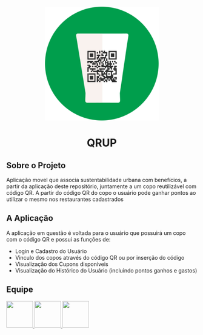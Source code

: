 
<p align="center">
  <img width="300" height="300" src="https://github.com/MidasCompany/Qrup/blob/master/Images/logoqrup.png">
  <h1 align="center"> QRUP</h1>
</p>

## Sobre o Projeto


Aplicação movel que associa sustentabilidade urbana com benefícios, a partir da aplicação deste repositório, juntamente a um copo reutilizável com código QR.
A partir do código QR do copo o usuário pode ganhar pontos ao utilizar o mesmo nos restaurantes cadastrados
## A Aplicação

A aplicação em questão é voltada para o usuário que possuirá um copo com o código QR e possui as funções de:
* Login e Cadastro do Usuário
* Vinculo dos copos através do código QR ou por inserção do código
* Visualização dos Cupons disponíveis
* Visualização do Histórico do Usuário (incluindo pontos ganhos e gastos)

## Equipe
<a href="https://github.com/pauloarn"> <img src="https://avatars0.githubusercontent.com/u/44753954?s=460&u=b6b99fe33bdb3c1cc3394aed3e8ff47b5085d437&v=4" width=70 height=70 /> </a>
<a href="https://github.com/Nugou"> <img src="https://avatars3.githubusercontent.com/u/24369722?s=460&u=6c5a8f6bac5b3f37be7f4e90a4cde9e559ddf036&v=4" width=70 height=70 /> </a>
<a href="https://github.com/caiovini980"> <img src="https://avatars1.githubusercontent.com/u/26447881?s=460&u=76fc566eb5bc5dd564b8ca38a607af0689d752ac&v=4" width=70 height=70 /> </a>
